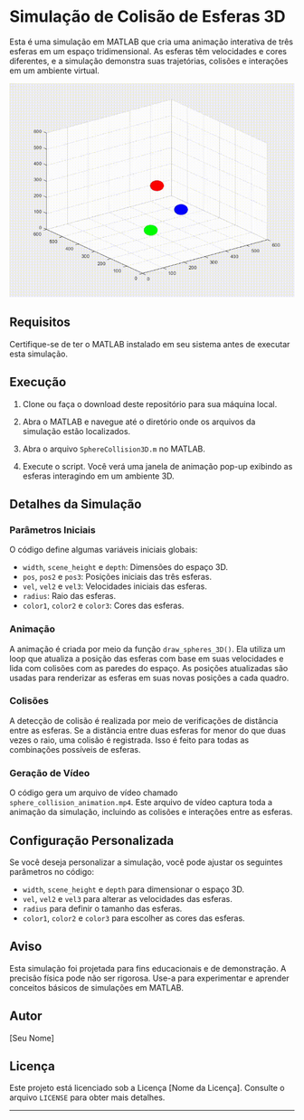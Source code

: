 # Simulação de Colisão de Esferas 3D

Esta é uma simulação em MATLAB que cria uma animação interativa de três esferas em um espaço tridimensional. As esferas têm velocidades e cores diferentes, e a simulação demonstra suas trajetórias, colisões e interações em um ambiente virtual.

![Animação de Colisão de Esferas](sphere_collision_animation.gif)



## Requisitos

Certifique-se de ter o MATLAB instalado em seu sistema antes de executar esta simulação.

## Execução

1. Clone ou faça o download deste repositório para sua máquina local.

2. Abra o MATLAB e navegue até o diretório onde os arquivos da simulação estão localizados.

3. Abra o arquivo `SphereCollision3D.m` no MATLAB.

4. Execute o script. Você verá uma janela de animação pop-up exibindo as esferas interagindo em um ambiente 3D.

## Detalhes da Simulação

### Parâmetros Iniciais

O código define algumas variáveis iniciais globais:

- `width`, `scene_height` e `depth`: Dimensões do espaço 3D.
- `pos`, `pos2` e `pos3`: Posições iniciais das três esferas.
- `vel`, `vel2` e `vel3`: Velocidades iniciais das esferas.
- `radius`: Raio das esferas.
- `color1`, `color2` e `color3`: Cores das esferas.

### Animação

A animação é criada por meio da função `draw_spheres_3D()`. Ela utiliza um loop que atualiza a posição das esferas com base em suas velocidades e lida com colisões com as paredes do espaço. As posições atualizadas são usadas para renderizar as esferas em suas novas posições a cada quadro.

### Colisões

A detecção de colisão é realizada por meio de verificações de distância entre as esferas. Se a distância entre duas esferas for menor do que duas vezes o raio, uma colisão é registrada. Isso é feito para todas as combinações possíveis de esferas.

### Geração de Vídeo

O código gera um arquivo de vídeo chamado `sphere_collision_animation.mp4`. Este arquivo de vídeo captura toda a animação da simulação, incluindo as colisões e interações entre as esferas.

## Configuração Personalizada

Se você deseja personalizar a simulação, você pode ajustar os seguintes parâmetros no código:

- `width`, `scene_height` e `depth` para dimensionar o espaço 3D.
- `vel`, `vel2` e `vel3` para alterar as velocidades das esferas.
- `radius` para definir o tamanho das esferas.
- `color1`, `color2` e `color3` para escolher as cores das esferas.

## Aviso

Esta simulação foi projetada para fins educacionais e de demonstração. A precisão física pode não ser rigorosa. Use-a para experimentar e aprender conceitos básicos de simulações em MATLAB.

## Autor

[Seu Nome]

## Licença

Este projeto está licenciado sob a Licença [Nome da Licença]. Consulte o arquivo `LICENSE` para obter mais detalhes.

---

